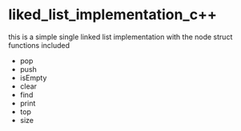 # liked_list_implementation_c++
this is a simple single linked list implementation with the node struct
functions included
- pop
- push
- isEmpty
- clear
- find
- print
- top
- size
